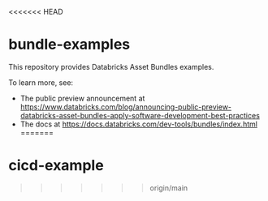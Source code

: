 <<<<<<< HEAD
# bundle-examples

This repository provides Databricks Asset Bundles examples.

To learn more, see:
* The public preview announcement at 
https://www.databricks.com/blog/announcing-public-preview-databricks-asset-bundles-apply-software-development-best-practices
* The docs at https://docs.databricks.com/dev-tools/bundles/index.html
=======
# cicd-example
>>>>>>> origin/main
